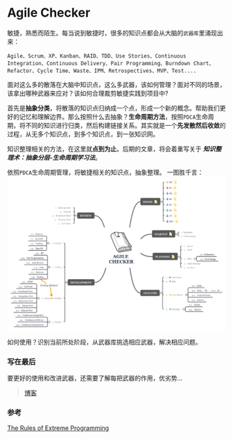 # Agile Checker

敏捷，熟悉而陌生。每当说到敏捷时，很多的知识点都会从大脑的`武器库`里涌现出来：

`Agile、Scrum、XP、Kanban、RAID、TDD、Use Stories、Continuous Integration、Continuous Delivery、Pair Programming、Burndown Chart、Refactor、Cycle Time、Waste、IPM、Retrospectives、MVP、Test....` 

面对这么多的散落在大脑中知识点，这么多武器，该如何管理？面对不同的场景，该拿出哪种武器来应对？该如何合理裁剪敏捷实践到项目中?


首先是**抽象分类**，将散落的知识点归纳成一个点，形成一个新的概念。帮助我们更好的记忆和理解边界。那么按照什么去抽象？**生命周期方法**，按照`PDCA`生命周期，将不同的知识进行归类，然后构建链接关系。其实就是一个**先发散然后收敛**的过程，从无多个知识点，到多个知识点，到一张知识网。

知识整理相关的方法，在这里就**点到为止**。后期的文章，将会着重写关于 ***知识整理术：抽象分层-生命周期学习法***。

依照`PDCA`生命周期管理，将敏捷相关的知识点，抽象整理。 一图胜千言：
![agile checker](https://github.com/aikin/agile-checker/blob/master/agile-checker.png)

如何使用？识别当前所处阶段，从武器库挑选相应武器，解决相应问题。

### 写在最后
要更好的使用和改进武器，还需要了解每把武器的作用，优劣势...


>[博客](http://aikin.me/2018/05/06/agile-checker/)

### 参考
[The Rules of Extreme Programming](http://www.extremeprogramming.org/rules.html)

